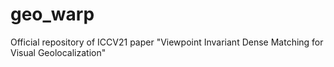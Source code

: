 # geo_warp
Official repository of ICCV21 paper "Viewpoint Invariant Dense Matching for Visual Geolocalization"
